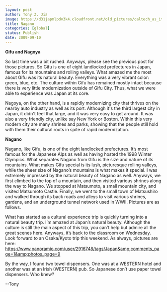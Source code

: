 ```yaml
---
layout: post
author: Tony Z. Jia
image: https://d31japmlpdv3k4.cloudfront.net/old_pictures/caltech_as_it_happens/6a0105349b8251970b0120a5ad6fd7970c.jpg
title: Nagano
categories: [global]
status: Publish
date: 2009-09-10
---
```


**Gifu and Nagoya**

So last time was a bit rushed. Anyways, please see the previous post for those pictures. So Gifu is one of eight landlocked prefectures in Japan, famous for its mountains and rolling valleys. What amazed me the most about Gifu was its natural beauty. Everything was a very vibrant color: green, blue, etc. The culture within Gifu has remained mostly intact because there is very little modernization outside of Gifu City. Thus, what we were able to experience was Japan at its core.

Nagoya, on the other hand, is a rapidly modernizing city that thrives on the nearby auto industry as well as its port. Although it's the third largest city in Japan, it didn't feel that large, and it was very easy to get around. It was also a very friendly city, unlike say New York or Boston. Within this very modern city are many shrines and parks, showing that the people still hold with them their cultural roots in spite of rapid modernization.

**Nagano**

Nagano, like Gifu, is one of the eight landlocked prefectures. It’s most famous for the Japanese Alps as well as having hosted the 1998 Winter Olympics. What separates Nagano from Gifu is the size and nature of its mountains. What makes Gifu special is its lush, picturesque rolling valleys, while the sheer size of Nagano’s mountains is what makes it special. I was extremely impressed by the natural beauty of Nagano as well. Anyways, we first climbed to the top of a mountain, and then visited various shrines along the way to Nagano. We stopped at Matsumoto, a small mountain city, and visited Matsumoto Castle. Finally, we went to the small town of Matsushiro and walked through its back roads and alleys to visit various shrines, gardens, and an underground tunnel network used in WWII. Pictures are as follows.

What has started as a cultural experience trip is quickly turning into a natural beauty trip. I’m amazed at Japan’s natural beauty. Although the culture is still the main aspect of this trip, you can’t help but admire all the great scenes here. Anyways, it’s back to the classroom on Wednesday. Look forward to an Osaka/Kyoto trip this weekend. As always, pictures are here: <a href="https://www.panoramio.com/user/2916748/tags/Japan&amp;comments_page=1&amp;photos_page=9">https://www.panoramio.com/user/2916748/tags/Japan&amp;comments_page=1&amp;photos_page=9</a>

By the way, I found two towel dispensers. One was at a WESTERN hotel and another was at an Irish (WESTERN) pub. So Japanese don’t use paper towel dispensers. Who knew?

--Tony

